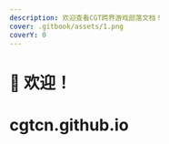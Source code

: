 ```yaml
---
description: 欢迎查看CGT跨界游戏部落文档！
cover: .gitbook/assets/1.png
coverY: 0
---
```


# 👋 欢迎！

# cgtcn.github.io
